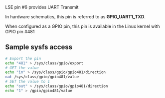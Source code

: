 LSE pin #6 provides UART Transmit

In hardware schematics, this pin is referred to as **GPIO_UART1_TXD**.

When configured as a GPIO pin, this pin is available in the Linux 
kernel with GPIO pin #481

## Sample sysfs access
```bash
# Export the pin
echo "481" > /sys/class/gpio/export
# GET the value
echo "in" > /sys/class/gpio/gpio481/direction
cat /sys/class/gpio/gpio481/value
# SET the value to 1
echo "out" > /sys/class/gpio/gpio481/direction
echo "1" > /gpio/gpio481/value
```
